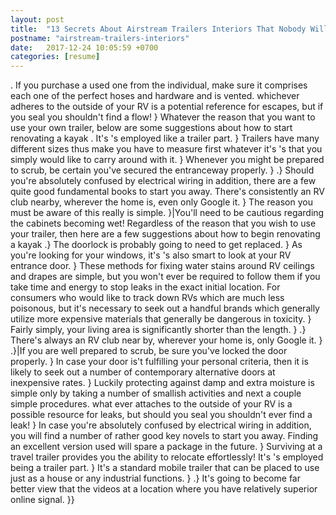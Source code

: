 ```yaml
---
layout: post
title:  "13 Secrets About Airstream Trailers Interiors That Nobody Will Tell You"
postname: "airstream-trailers-interiors"
date:   2017-12-24 10:05:59 +0700
categories: [resume]
---
```

. If you purchase a used one from the individual, make sure it comprises each one of the perfect hoses and hardware and is vented. whichever adheres to the outside of your RV is a potential reference for escapes, but if you seal you shouldn't find a flow! } Whatever the reason that you want to use your own trailer, below are some suggestions about how to start renovating a kayak . It's 's employed like a trailer part. } Trailers have many different sizes thus make you have to measure first whatever it's 's that you simply would like to carry around with it. } Whenever you might be prepared to scrub, be certain you've secured the entranceway properly. } .} Should you're absolutely confused by electrical wiring in addition, there are a few quite good fundamental books to start you away. There's consistently an RV club nearby, wherever the home is, even only Google it. } The reason you must be aware of this really is simple. }|You'll need to be cautious regarding the cabinets becoming wet! Regardless of the reason that you wish to use your trailer, then here are a few suggestions about how to begin renovating a kayak .} The doorlock is probably going to need to get replaced. } As you're looking for your windows, it's 's also smart to look at your RV entrance door. } These methods for fixing water stains around RV ceilings and drapes are simple, but you won't ever be required to follow them if you take time and energy to stop leaks in the exact initial location. For consumers who would like to track down RVs which are much less poisonous, but it's necessary to seek out a handful brands which generally utilize more expensive materials that generally be dangerous in toxicity. } Fairly simply, your living area is significantly shorter than the length. } .} There's always an RV club near by, wherever your home is, only Google it. } .}|If you are well prepared to scrub, be sure you've locked the door properly. } In case your door is't fulfilling your personal criteria, then it is likely to seek out a number of contemporary alternative doors at inexpensive rates. } Luckily protecting against damp and extra moisture is simple only by taking a number of smallish activities and next a couple simple procedures. what ever attaches to the outside of your RV is a possible resource for leaks, but should you seal you shouldn't ever find a leak! } In case you're absolutely confused by electrical wiring in addition, you will find a number of rather good key novels to start you away. Finding an excellent version used will spare a package in the future. } Surviving at a travel trailer provides you the ability to relocate effortlessly! It's 's employed being a trailer part. } It's a standard mobile trailer that can be placed to use just as a house or any industrial functions. } .} It's going to become far better view that the videos at a location where you have relatively superior online signal. }}

